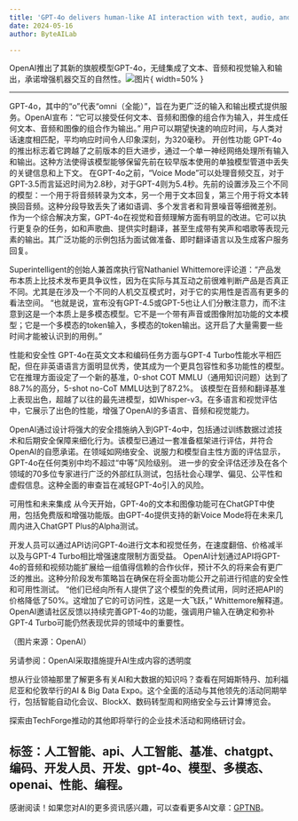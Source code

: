 ```yaml
---
title: 'GPT-4o delivers human-like AI interaction with text, audio, and vision integration'
date: 2024-05-16
author: ByteAILab

---
```


OpenAI推出了其新的旗舰模型GPT-4o，无缝集成了文本、音频和视觉输入和输出，承诺增强机器交互的自然性。![图片](https://www.artificialintelligence-news.com/wp-content/uploads/sites/9/2024/05/openai-gpt-4o-ai-artificial-intelligence-api-benchmark-testing-developers-multimodal-voice-vision-text-chatgpt.jpg){ width=50% }

---

GPT-4o，其中的“o”代表“omni（全能）”，旨在为更广泛的输入和输出模式提供服务。OpenAI宣布：“它可以接受任何文本、音频和图像的组合作为输入，并生成任何文本、音频和图像的组合作为输出。”
用户可以期望快速的响应时间，与人类对话速度相匹配，平均响应时间令人印象深刻，为320毫秒。
开创性功能
GPT-4o的推出标志着它跨越了之前版本的巨大进步，通过一个单一神经网络处理所有输入和输出。这种方法使得该模型能够保留先前在较早版本使用的单独模型管道中丢失的关键信息和上下文。
在GPT-4o之前，“Voice Mode”可以处理音频交互，对于GPT-3.5而言延迟时间为2.8秒，对于GPT-4则为5.4秒。先前的设置涉及三个不同的模型：一个用于将音频转录为文本，另一个用于文本回复，第三个用于将文本转换回音频。这种分段导致丢失了诸如语调、多个发言者和背景噪音等细微差别。
作为一个综合解决方案，GPT-4o在视觉和音频理解方面有明显的改进。它可以执行更复杂的任务，如和声歌曲、提供实时翻译，甚至生成带有笑声和唱歌等表现元素的输出。其广泛功能的示例包括为面试做准备、即时翻译语言以及生成客户服务回复。

Superintelligent的创始人兼首席执行官Nathaniel Whittemore评论道：“产品发布本质上比技术发布更具争议性，因为在实际与其互动之前很难判断产品是否真正不同。尤其是在涉及一个不同的人机交互模式时，对于它的实用性是否高有更多的看法空间。
“也就是说，宣布没有GPT-4.5或GPT-5也让人们分散注意力，而不注意到这是一个本质上是多模态模型。它不是一个带有声音或图像附加功能的文本模型；它是一个多模态的token输入，多模态的token输出。这开启了大量需要一些时间才能被认识到的用例。”

性能和安全性
GPT-4o在英文文本和编码任务方面与GPT-4 Turbo性能水平相匹配，但在非英语语言方面明显优秀，使其成为一个更具包容性和多功能性的模型。它在推理方面设定了一个新的基准，0-shot COT MMLU（通用知识问题）达到了88.7%的高分，5-shot no-CoT MMLU达到了87.2%。
该模型在音频和翻译基准上表现出色，超越了以往的最先进模型，如Whisper-v3。在多语言和视觉评估中，它展示了出色的性能，增强了OpenAI的多语言、音频和视觉能力。

OpenAI通过设计将强大的安全措施纳入到GPT-4o中，包括通过训练数据过滤技术和后期安全保障来细化行为。该模型已通过一套准备框架进行评估，并符合OpenAI的自愿承诺。在领域如网络安全、说服力和模型自主性方面的评估显示，GPT-4o在任何类别中均不超过“中等”风险级别。
进一步的安全评估还涉及在各个领域的70多位专家进行广泛的外部红队测试，包括社会心理学、偏见、公平性和虚假信息。这种全面的审查旨在减轻GPT-4o引入的风险。

可用性和未来集成
从今天开始，GPT-4o的文本和图像功能可在ChatGPT中使用，包括免费版和增强功能版。由GPT-4o提供支持的新Voice Mode将在未来几周内进入ChatGPT Plus的Alpha测试。

开发人员可以通过API访问GPT-4o进行文本和视觉任务，在速度翻倍、价格减半以及与GPT-4 Turbo相比增强速度限制方面受益。
OpenAI计划通过API将GPT-4o的音频和视频功能扩展给一组值得信赖的合作伙伴，预计不久的将来会有更广泛的推出。这种分阶段发布策略旨在确保在将全面功能公开之前进行彻底的安全性和可用性测试。
“他们已经向所有人提供了这个模型的免费试用，同时还把API的价格降低了50%。这增加了它的可访问性，这是一大飞跃，” Whittemore解释道。
OpenAI邀请社区反馈以持续完善GPT-4o的功能，强调用户输入在确定和弥补GPT-4 Turbo可能仍然表现优异的领域中的重要性。

（图片来源：OpenAI）

另请参阅：OpenAI采取措施提升AI生成内容的透明度

想从行业领袖那里了解更多有关AI和大数据的知识吗？查看在阿姆斯特丹、加利福尼亚和伦敦举行的AI & Big Data Expo。这个全面的活动与其他领先的活动同期举行，包括智能自动化会议、BlockX、数码转型周和网络安全与云计算博览会。

探索由TechForge推动的其他即将举行的企业技术活动和网络研讨会。

标签：人工智能、api、人工智能、基准、chatgpt、编码、开发人员、开发、gpt-4o、模型、多模态、openai、性能、编程。
---
感谢阅读！如果您对AI的更多资讯感兴趣，可以查看更多AI文章：[GPTNB](https://gptnb.com)。